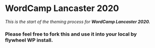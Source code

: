 # WordCamp Lancaster 2020

_This is the start of the theming process for_ **_WordCamp Lancaster 2020._**

### Please feel free to fork this and use it into your local by flywheel WP install.
